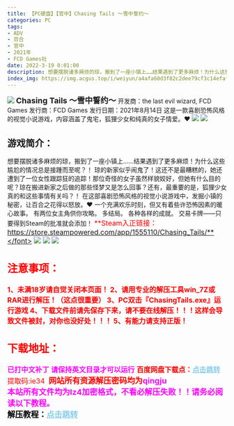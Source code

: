 ```yaml
---
title: 【PC硬盘】【官中】Chasing Tails 〜雪中誓约〜
categories: PC
tags:
- ADV
- 百合
- 官中
- 2021年
- FCD Games社
date: 2022-3-19 0:01:00
description: 想要摆脱诸多麻烦的琼，搬到了一座小镇上……结果遇到了更多麻烦！为什么这些尴尬的情况总是接踵而至呢？！琼的新家似乎闹鬼了！这还不是最糟糕的，她还遭到了一位女性跟踪狂的追踪！那位奇怪的女子虽然样貌姣好，但她有什么目的呢？琼在搬进新家之后做的那些怪梦又是怎么回事？还有，最重要的是，狐狸少女真的和这些事情有关吗？！
index_img: https://img.acgus.top/i/weiyun/a4afa60d3f82c2dee79cf3c14efaf664bc2e48661348e0bc8ec422682fd989eae3549d83d628b9f6107bfd5175407495.webp
---
```

![](https://img.acgus.top/i/weiyun/a4afa60d3f82c2dee79cf3c14efaf664bc2e48661348e0bc8ec422682fd989eae3549d83d628b9f6107bfd5175407495.webp)
<font size=4>**Chasing Tails 〜雪中誓约〜**</font> 
开发商：the last evil wizard, FCD Games
发行商：FCD Games
发行日期：2021年8月14日
这是一款喜剧恐怖风格的视觉小说游戏，内容涵盖了鬼宅，狐狸少女和纯真的女子情爱。❤︎
![](https://img.acgus.top/i/weiyun/f23993d9e93cd3a61a1236dee643337272f4a246b3e6c50e12fdb4460adc2523ebd6486a27c7cb077790755d7a171407.webp)
![](https://img.acgus.top/i/weiyun/209db23fa3b6c7990ea5cc918bcca4069275c076e310df766ae22985341f8d41370fc04aed959e56fc4d107bc926bb5a.webp)

## 游戏简介：
想要摆脱诸多麻烦的琼，搬到了一座小镇上……结果遇到了更多麻烦！为什么这些尴尬的情况总是接踵而至呢？！
琼的新家似乎闹鬼了！这还不是最糟糕的，她还遭到了一位女性跟踪狂的追踪！那位奇怪的女子虽然样貌姣好，但她有什么目的呢？琼在搬进新家之后做的那些怪梦又是怎么回事？还有，最重要的是，狐狸少女真的和这些事情有关吗？！
在这部喜剧恐怖风格的视觉小说游戏中，发掘小镇的秘密，让百合之花得以怒放。❤︎
一个充满欢乐时刻，但又有着些许恐怖因素的暖心故事。
有两位女主角供你攻略。
多结局。
各种各样的成就。
交易卡牌——只要得到Steam的批准就会添加！
<font color=#FF0000 size=3>**Steam入正链接：https://store.steampowered.com/app/1555110/Chasing_Tails/**</font> 
![](https://img.acgus.top/i/weiyun/1dd97dc24a53e2be988a8c66b6cf2c7c01049be8a0eb0d2a41950b07d553dfc6a3714c91ba018aa636b56f0fbb0ea3b5.webp)
![](https://img.acgus.top/i/weiyun/6b53a7e3ecf0d6a15614e427c48535a1e731adf19c4103912131a67b0cb896088bfa2854ca8ce57c27bff200088bef52.webp)
![](https://img.acgus.top/i/weiyun/7b83af1569fa9b70c034e0d1da1b9df81e2e63f7a5405043c69733416214ccc6a287fe486f22fe93c69312ff7a4b7088.webp)




## <font color=#FF0000 >注意事项：</font>
<font size=3><b>1、未满18岁请自觉关闭本页面！
2、请用专业的解压工具win_7Z或RAR进行解压！（这点很重要）
3、PC双击『ChasingTails.exe』运行游戏
4、下载文件前请先保存下来，请不要在线解压！！！这样会导致文件被封，对你也没好处！！！
5、有能力请支持正版！</b></font>

## 下载地址：
<font color=#FF00FF size=3><b>已打中文补丁</b></font>
<font color=#FF00FF size=3>**请保持英文目录才可以运行**</font>
<b>百度网盘下载点：</b><a href="https://pan.baidu.com/s/12STLYSWwJ27e6n1c-4o5Jw?pwd=ie34" style="color: #87CEEB;"><b>点击跳转</b></a> 提取码:ie34
<a style="padding: 0" href="https://post.qingju.org/AD/"><img style="max-width:100%" src="https://img.acgus.top/i/2024/07/478f689b8021d8d499ab43d21acf137a.gif" alt=""></a>
<b><font color=#FF0000 size=4>网站所有资源解压密码均为</b></font><b><font color=#FF00FF size=4>qingju</font><font color=#FF0000 ></font></b><br><b><font color=#FF00FF size=4>本站所有文件均为lz4加密格式，不看必解压失败！！请务必阅读以下教程。</b></font><br><b><font color=#000 size=4>解压教程：</b><a href="https://post.qingju.org/tutorial/000/" style="color: #87CEEB;"><b>点击跳转</b></a>